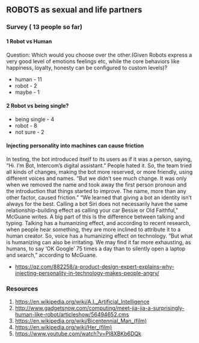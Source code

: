 ## ROBOTS as sexual and life partners

### Survey ( 13 people so far)
#### 1 Robot vs Human
Question: Which would you choose over the other.(Given Robots express a very good level of emotions feelings etc, while the core behaviors like happiness, loyalty, honesty can be configured to custom levels)?
* human - 11
* robot - 2
* maybe - 1

#### 2 Robot vs being single?
* being single - 4
* robot - 8
* not sure - 2


#### Injecting personality into machines can cause friction
In testing, the bot introduced itself to its users as if it was a person, saying, “Hi. I’m Bot, Intercom’s digital assistant.” People hated it. So, the team tried all kinds of changes, making the bot more reserved, or more friendly, using different voices and names. “But we didn’t see much change. It was only when we removed the name and took away the first person pronoun and the introduction that things started to improve. The name, more than any other factor, caused friction.”
“We learned that giving a bot an identity isn’t always for the best. Calling a bot Siri does not necessarily have the same relationship-building effect as calling your car Bessie or Old Faithful,” McGuane writes. A big part of this is the difference between talking and typing. Talking has a humanizing effect, and according to recent research, when people hear something, they are more inclined to attribute it to a human creator. So, voice has a humanizing effect on technology. “But what is humanizing can also be irritating. We may find it far more exhausting, as humans, to say ‘OK Google’ 75 times a day than to silently open a laptop and search,” according to McGuane.

- https://qz.com/882258/a-product-design-expert-explains-why-injecting-personality-in-technology-makes-people-angry/

### Resources
1. https://en.wikipedia.org/wiki/A.I._Artificial_Intelligence
2. http://www.gadgetsnow.com/computing/meet-jia-jia-a-surprisingly-human-like-robot/articleshow/56494652.cms
3. https://en.wikipedia.org/wiki/Bicentennial_Man_(film)
4. https://en.wikipedia.org/wiki/Her_(film)
5. https://www.youtube.com/watch?v=PI8XBKb6DQk
